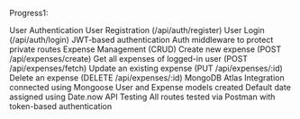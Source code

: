 Progress1:

User Authentication
User Registration (/api/auth/register)
User Login (/api/auth/login)
JWT-based authentication
Auth middleware to protect private routes
Expense Management (CRUD)
Create new expense (POST /api/expenses/create)
Get all expenses of logged-in user (POST /api/expenses/fetch)
Update an existing expense (PUT /api/expenses/:id)
Delete an expense (DELETE /api/expenses/:id)
MongoDB Atlas Integration
connected using Mongoose
User and Expense models created
Default date assigned using Date.now
API Testing
All routes tested via Postman with token-based authentication